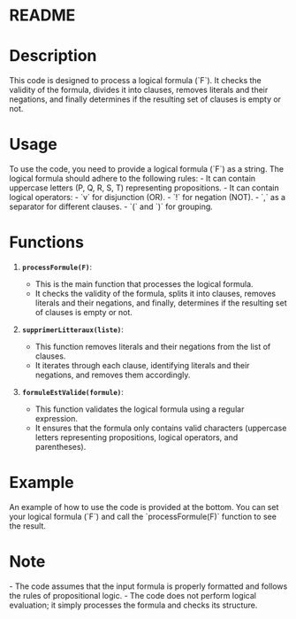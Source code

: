 <h1>README</h1>

<h1>Description</h1>
This code is designed to process a logical formula (`F`). It checks the validity of the formula, divides it into clauses, removes literals and their negations, and finally determines if the resulting set of clauses is empty or not.

<h1>Usage</h1>
To use the code, you need to provide a logical formula (`F`) as a string. The logical formula should adhere to the following rules:
- It can contain uppercase letters (P, Q, R, S, T) representing propositions.
- It can contain logical operators:
  - `v` for disjunction (OR).
  - `!` for negation (NOT).
  - `,` as a separator for different clauses.
  - `(` and `)` for grouping.

<h1>Functions</h1>

1. **`processFormule(F)`**:
   - This is the main function that processes the logical formula.
   - It checks the validity of the formula, splits it into clauses, removes literals and their negations, and finally, determines if the resulting set of clauses is empty or not.

2. **`supprimerLitteraux(liste)`**:
   - This function removes literals and their negations from the list of clauses.
   - It iterates through each clause, identifying literals and their negations, and removes them accordingly.

3. **`formuleEstValide(formule)`**:
   - This function validates the logical formula using a regular expression.
   - It ensures that the formula only contains valid characters (uppercase letters representing propositions, logical operators, and parentheses).

<h1>Example</h1>
An example of how to use the code is provided at the bottom. You can set your logical formula (`F`) and call the `processFormule(F)` function to see the result.

<h1>Note</h1>
- The code assumes that the input formula is properly formatted and follows the rules of propositional logic.
- The code does not perform logical evaluation; it simply processes the formula and checks its structure.
